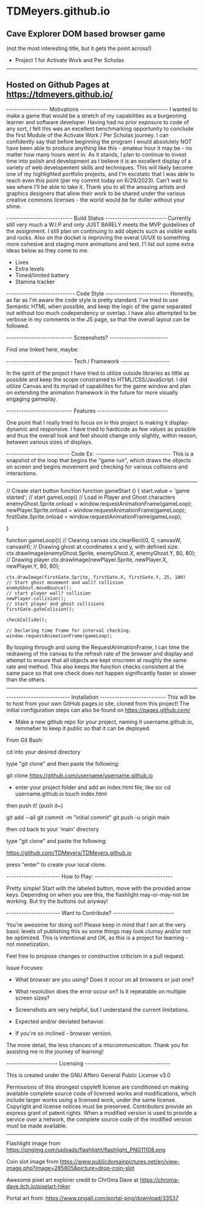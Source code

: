 # TDMeyers.github.io

Cave Explorer DOM based browser game 
------------------------------------------------------------------
(not the most interesting title, but it gets the point across!)
- Project 1 for Activate Work and Per Scholas
------------------------------------------------------------------
Hosted on Github Pages at https://tdmeyers.github.io/
------------------------------------------------------------------

----------------- Motivations ------------------------------------
I wanted to make a game that would be a stretch of my capabilities as a burgeoning learner and software developer. Having had no prior exposure to code of any sort, I felt this was an excellent benchmarking opportunity to conclude the first Module of the Activate Work / Per Scholas journey. I can confidently say that before beginning the program I would absolutely NOT have been able to produce anything like this - amateur hour it may be - no matter how many hours went in. As it stands, I plan to continue to invest time into polish and development as I believe it is an excellent display of a variety of web developement skills and techniques. This will likely become one of my highlighted portfolio projects, and I'm excstatic that I was able to reach even this point (per my commit today on 6/29/2023). Can't wait to see where I'll be able to take it. Thank you to all the amazing artists and graphics designers that allow their work to be shared under the various creative commons licenses - the world would be far duller without your shine. 

--------------------------- Build Status -------------------------
Currently still very much a W.I.P and only JUST BARELY meets the MVP guidelines of the assignment. I still plan on continuing to add objects such as visible walls and rocks. Also on the docket is improving the overal UI/UX to something more cohesive and staging more animations and text. I'l list out some extra ideas below as they come to me. 

- Lives 
- Extra levels
- Timed/limited battery
- Stamina tracker

---------------------------- Code Style --------------------------
Honestly, as far as I'm aware the code style is pretty standard. I've tried to use Semantic HTML when possible, and keep the logic of the game separated out without too much codependency or overlap. I have also attempted to be verbose in my comments in the JS page, so that the overall layout can be followed. 

--------------------------- Screenshots? ------------------------

Find one linked here, maybe: 


--------------------------- Tech / Framework --------------------

In the spirit of the project I have tried to utilize outside libraries as little as possible and keep the scope constrained to HTML/CSS/JavaScript. I did utilize Canvas and its myriad of capabilites for the game window and plan on extending the animation framework in the future for more visually engaging gameplay. 


--------------------------- Features -----------------------------

One point that I really tried to focus on in this project is making it display-dynamic and responsive. I have tried to hardcode as few values as possible and thus the overall look and feel should change only slightly, within reason, between various sizes of displays.  

-------------------------- Code Ex: -------------------------------
This is a snapshot of the loop that begins the "game run", which draws the objects on screen and begins movement and checking for various collisions and interactions. 

-------------------------------------------------------------------

// Create start button function
function gameStart () {
    start.value = 'game started';
    // start gameLoop()
    // Load in Player and Ghost characters
    enemyGhost.Sprite.onload = window.requestAnimationFrame(gameLoop);
    newPlayer.Sprite.onload = window.requestAnimationFrame(gameLoop);
    firstGate.Sprite.onload = window.requestAnimationFrame(gameLoop);

}

function gameLoop(){
    // Clearing canvas
    ctx.clearRect(0, 0, canvasW, canvasH);
    // Drawing ghost at coordinates x and y, with defined size.
    ctx.drawImage(enemyGhost.Sprite, enemyGhost.X, enemyGhost.Y, 80, 80);
    // Drawing player
    ctx.drawImage(newPlayer.Sprite, newPlayer.X, newPlayer.Y, 80, 80);

    ctx.drawImage(firstGate.Sprite, firstGate.X, firstGate.Y, 25, 100)
    // Start ghost movement and wall? collision
    enemyGhost.moveBounce();
    // start player wall? collision
    newPlayer.collision();
    // start player and ghost collisions
    firstGate.gateColision();

    checkCollide();

    // Declaring time frame for interval checking. 
    window.requestAnimationFrame(gameLoop);

By looping through and using the RequestAnimationFrame, I can time the redrawing of the canvas to the refresh rate of the browser and display and attempt to ensure that all objects are kept onscreen at roughly the same rate and method. This also keeps the function checks consistent at the same pace so that one check does not happen significantly faster or slower than the others. 

--------------------------------------------------------------------
-------------------------- Installation ---------------------------
This will be to host from your own GitHub pages.io site, cloned from this project! The initial configuration steps can also be found on https://pages.github.com/ 

- Make a new github repo for your project, naming it username.github.io, remmeber to keep it public so that it can be deployed. 

From Git Bash:

cd into your desired directory 

type "git clone" and then paste the following:

git clone https://github.com/username/username.github.io

- enter your project folder and add an index.html file, like so:
cd username.github.io
touch index.html

then push it! (push it~)

git add --all
git commit -m "initial commit"
git push -u origin main

then cd back to your 'main' directory

type "git clone" and paste the following:

https://github.com/TDMeyers/TDMeyers.github.io

press "enter" to create your local clone. 

---------------------- How to Play: --------------------------------

Pretty simple! Start with the labeled button, move with the provided arrow keys. Depending on when you see this, the flashlight may-or-may-not be working. But try the buttons out anyway!


---------------------- Want to Contribute? -------------------------

You're awesome for doing so!! Please keep in mind that I am at the very basic levels of publishing this so some things may look clumsy and/or not be optimized. This is intentional and OK, as this is a project for learning - not monetization. 

Feel free to propose changes or constructive criticism in a pull request. 

Issue Focuses:

- What browser are you using? Does it occur on all browsers or just one? 

- What resolution does the error occur on? Is it repeatable on multiple screen sizes? 

- Screenshots are very helpful, but I understand the current limitations.

- Expected and/or deviated behavior. 

- If you're so inclined - browser version. 

The more detail, the less chances of a miscommunication. Thank you for assisting me in the journey of learning!


--------------------- Licensing -----------------------------------

This is created under the GNU Affero General Public License v3.0

Permissions of this strongest copyleft license are conditioned on making available complete source code of licensed works and modifications, which include larger works using a licensed work, under the same license. Copyright and license notices must be preserved. Contributors provide an express grant of patent rights. When a modified version is used to provide a service over a network, the complete source code of the modified version must be made available.

--------------------------------------------------------------------

Flashlight image from https://pngimg.com/uploads/flashlight/flashlight_PNG11108.png

Coin slot image from https://www.publicdomainpictures.net/en/view-image.php?image=285805&picture=drop-coin-slot

Awesome pixel art explorer credit to Chr0ma Dave at 
https://chroma-dave.itch.io/pixelart-hiker

Portal art from: https://www.pngall.com/portal-png/download/33537